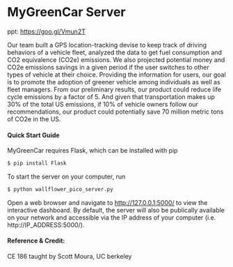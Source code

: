 # MyGreenCar Server
ppt: https://goo.gl/Vmun2T

Our team built a GPS location-tracking devise to keep track of driving behaviors of a vehicle fleet, analyzed the data to get fuel consumption and CO2 equivalence (CO2e) emissions. We also projected potential money and CO2e emissions savings in a given period if the user switches to other types of vehicle at their choice. Providing the information for users, our goal is to promote the adoption of greener vehicle among individuals as well as fleet managers. From our preliminary results, our product could reduce life cycle emissions by a factor of 5. And given that transportation makes up 30% of the total US emissions, if 10% of vehicle owners follow our recommendations, our product could potentially save 70 million metric tons of CO2e in the US.


#### Quick Start Guide

MyGreenCar requires Flask, which can be installed with pip
```sh
$ pip install Flask
```
To start the server on your computer, run
```sh
$ python wallflower_pico_server.py
```
Open a web browser and navigate to http://127.0.0.1:5000/ to view the interactive dashboard. By default, the server will also be publically available on your network and accessible via the IP address of your computer (i.e. http://IP_ADDRESS:5000/).


#### Reference & Credit:
CE 186 taught by Scott Moura, UC berkeley
